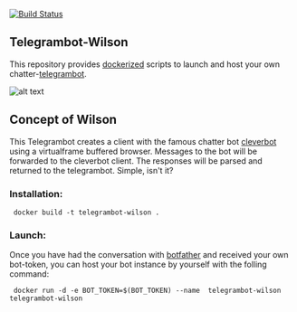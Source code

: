[![Build Status](http://drone.quving.com/api/badges/Quving/telegrambot-wilson/status.svg)](http://drone.quving.com/Quving/telegrambot-wilson)
## Telegrambot-Wilson
This repository provides [dockerized](https://www.docker.com/what-docker) scripts to launch and host your own chatter-[telegrambot](https://telegram.org/). 

![alt text](https://chatterbot.readthedocs.io/en/stable/_images/banner.png)


## Concept of Wilson
This Telegrambot creates a client with the famous chatter bot [cleverbot](http://www.cleverbot.com/) using a virtualframe buffered browser. Messages to the bot will be forwarded to the cleverbot client. The responses will be parsed and returned to the telegrambot. Simple, isn't it? 

### Installation:
``` docker build -t telegrambot-wilson .```

### Launch:
Once you have had the conversation with [botfather](https://telegram.me/BotFather) and received your own bot-token, you can host your bot instance by yourself with the folling command:

``` docker run -d -e BOT_TOKEN=$(BOT_TOKEN) --name  telegrambot-wilson telegrambot-wilson```
